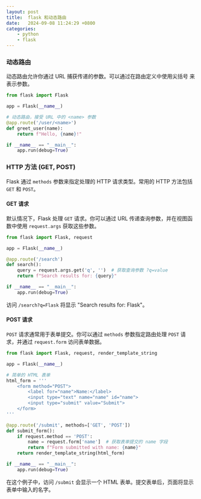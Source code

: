 ```yaml
---
layout: post
title:  flask 和动态路由
date:   2024-09-08 11:24:29 +0800
categories: 
    - python 
    - flask
---
```


### 动态路由

动态路由允许你通过 URL 捕获传递的参数。可以通过在路由定义中使用尖括号 <parameter> 来表示参数。

```py
from flask import Flask

app = Flask(__name__)

# 动态路由，接受 URL 中的 <name> 参数
@app.route('/user/<name>')
def greet_user(name):
    return f"Hello, {name}!"

if __name__ == "__main__":
    app.run(debug=True)
```

### HTTP 方法 (GET, POST)

Flask 通过 `methods` 参数来指定处理的 HTTP 请求类型。常用的 HTTP 方法包括 `GET` 和 `POST`。

#### **GET 请求**
默认情况下，Flask 处理 `GET` 请求。你可以通过 URL 传递查询参数，并在视图函数中使用 `request.args` 获取这些参数。

```python
from flask import Flask, request

app = Flask(__name__)

@app.route('/search')
def search():
    query = request.args.get('q', '')  # 获取查询参数 ?q=value
    return f"Search results for: {query}"

if __name__ == "__main__":
    app.run(debug=True)
```

访问 `/search?q=Flask` 将显示 "Search results for: Flask"。

#### **POST 请求**
`POST` 请求通常用于表单提交。你可以通过 `methods` 参数指定路由处理 `POST` 请求，并通过 `request.form` 访问表单数据。

```python
from flask import Flask, request, render_template_string

app = Flask(__name__)

# 简单的 HTML 表单
html_form = '''
    <form method="POST">
        <label for="name">Name:</label>
        <input type="text" name="name" id="name">
        <input type="submit" value="Submit">
    </form>
'''

@app.route('/submit', methods=['GET', 'POST'])
def submit_form():
    if request.method == 'POST':
        name = request.form['name']  # 获取表单提交的 name 字段
        return f"Form submitted with name: {name}"
    return render_template_string(html_form)

if __name__ == "__main__":
    app.run(debug=True)
```

在这个例子中，访问 `/submit` 会显示一个 HTML 表单。提交表单后，页面将显示表单中输入的名字。
